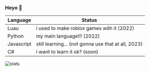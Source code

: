 ### Heyo 👋

| Language | Status | 
| --- | --- |
| Luau | i used to make roblox games with it (2022) |
| Python | my main language!!! (2022) |
| Javascript | still learning... (not gonna use that at all, 2023) |
| C# | i want to learn it ok? (soon) | 

<img align="center" src="https://readme-stats.jonas-bernard.dev/api/top-langs/?username=letruxux&theme=dark" alt="stats"/>
